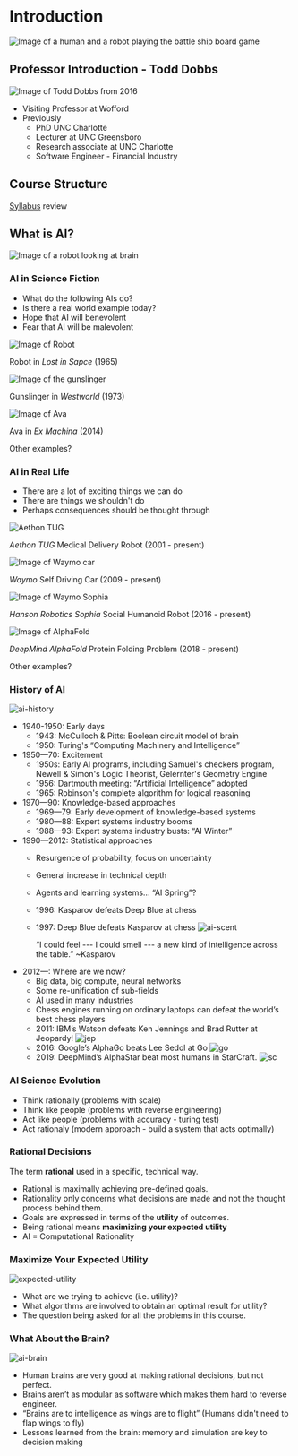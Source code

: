 # Introduction

![Image of a human and a robot playing the battle ship board game](https://github.com/btdobbs/COSC-440/blob/main/Topic/images/ai.png)

## Professor Introduction - Todd Dobbs

![Image of Todd Dobbs from 2016](https://github.com/btdobbs/COSC-440/blob/main/Topic/images/btd.jpg)

* Visiting Professor at Wofford
* Previously
  * PhD UNC Charlotte
  * Lecturer at UNC Greensboro
  * Research associate at UNC Charlotte
  * Software Engineer - Financial Industry

## Course Structure

[Syllabus](https://github.com/btdobbs/COSC-440/blob/main/README.md) review

## What is AI?

![Image of a robot looking at brain](https://github.com/btdobbs/COSC-440/blob/main/Topic/images/agent-robot.png)

### AI in Science Fiction

* What do the following AIs do?
* Is there a real world example today?
* Hope that AI will benevolent
* Fear that AI will be malevolent

![Image of Robot](https://github.com/btdobbs/COSC-440/blob/main/Topic/images/robot.jpg)

Robot in *Lost in Sapce* (1965)

![Image of the gunslinger](https://github.com/btdobbs/COSC-440/blob/main/Topic/images/ww.jpg)

Gunslinger in *Westworld* (1973)

![Image of Ava](https://github.com/btdobbs/COSC-440/blob/main/Topic/images/exm.jpg)

Ava in *Ex Machina* (2014)

Other examples?

### AI in Real Life

* There are a lot of exciting things we can do
* There are things we shouldn't do
* Perhaps consequences should be thought through

![Aethon TUG](https://github.com/btdobbs/COSC-440/blob/main/Topic/images/tug.png)

*Aethon TUG* Medical Delivery Robot (2001 - present)

![Image of Waymo car](https://github.com/btdobbs/COSC-440/blob/main/Topic/images/waymo.jpg)

*Waymo* Self Driving Car (2009 - present)

![Image of Waymo Sophia](https://github.com/btdobbs/COSC-440/blob/main/Topic/images/sophia.jpg)

*Hanson Robotics Sophia* Social Humanoid Robot (2016 - present)

![Image of AlphaFold](https://github.com/btdobbs/COSC-440/blob/main/Topic/images/protein-folding.png)

*DeepMind AlphaFold* Protein Folding Problem (2018 - present)

Other examples?

### History of AI

![ai-history](https://github.com/btdobbs/COSC-440/blob/main/Topic/images/ai-history.png)

* 1940-1950: Early days
  * 1943: McCulloch & Pitts: Boolean circuit model of brain
  * 1950: Turing's “Computing Machinery and Intelligence”
* 1950—70: Excitement
  * 1950s: Early AI programs, including Samuel's checkers program, Newell & Simon's Logic Theorist, Gelernter's Geometry Engine
  * 1956: Dartmouth meeting: “Artificial Intelligence” adopted
  * 1965: Robinson's complete algorithm for logical reasoning
* 1970—90: Knowledge-based approaches
  * 1969—79: Early development of knowledge-based systems
  * 1980—88: Expert systems industry booms
  * 1988—93: Expert systems industry busts: “AI Winter”
* 1990—2012: Statistical approaches
  * Resurgence of probability, focus on uncertainty
  * General increase in technical depth
  * Agents and learning systems... “AI Spring”?
  * 1996: Kasparov defeats Deep Blue at chess
  * 1997: Deep Blue defeats Kasparov at chess
    ![ai-scent](https://github.com/btdobbs/COSC-440/blob/main/Topic/images/ai-scent.png)
    
    “I could feel --- I could smell --- a new kind of intelligence across the table.” ~Kasparov
* 2012—: Where are we now?
  * Big data, big compute, neural networks
  * Some re-unification of sub-fields
  * AI used in many industries
  * Chess engines running on ordinary laptops can defeat the world’s best chess players
  * 2011: IBM’s Watson defeats Ken Jennings and Brad Rutter at Jeopardy!
    ![jep](https://github.com/btdobbs/COSC-440/blob/main/Topic/images/jep.png)
  * 2016: Google’s AlphaGo beats Lee Sedol at Go
    ![go](https://github.com/btdobbs/COSC-440/blob/main/Topic/images/go.png)
  * 2019: DeepMind’s AlphaStar beat most humans in StarCraft.
    ![sc](https://github.com/btdobbs/COSC-440/blob/main/Topic/images/sc.png)

### AI Science Evolution

  * Think rationally (problems with scale)
  * Think like people (problems with reverse engineering)
  * Act like people (problems with accuracy - turing test)
  * Act rationaly (modern approach - build a system that acts optimally)

### Rational Decisions

The term **rational** used in a specific, technical way.

* Rational is maximally achieving pre-defined goals.
* Rationality only concerns what decisions are made and not the thought process behind them.
* Goals are expressed in terms of the **utility** of outcomes.
* Being rational means **maximizing your expected utility**
* AI = Computational Rationality

### Maximize Your Expected Utility

![expected-utility](https://github.com/btdobbs/COSC-440/blob/main/Topic/images/expected-utility.png)

* What are we trying to achieve (i.e. utility)?
* What algorithms are involved to obtain an optimal result for utility?
* The question being asked for all the problems in this course.

### What About the Brain?

![ai-brain](https://github.com/btdobbs/COSC-440/blob/main/Topic/images/ai-brain.png)

* Human brains are very good at making rational decisions, but not perfect.
* Brains aren’t as modular as software which makes them hard to reverse engineer.
* “Brains are to intelligence as wings are to flight” (Humans didn't need to flap wings to fly)
* Lessons learned from the brain: memory and simulation are key to decision making


